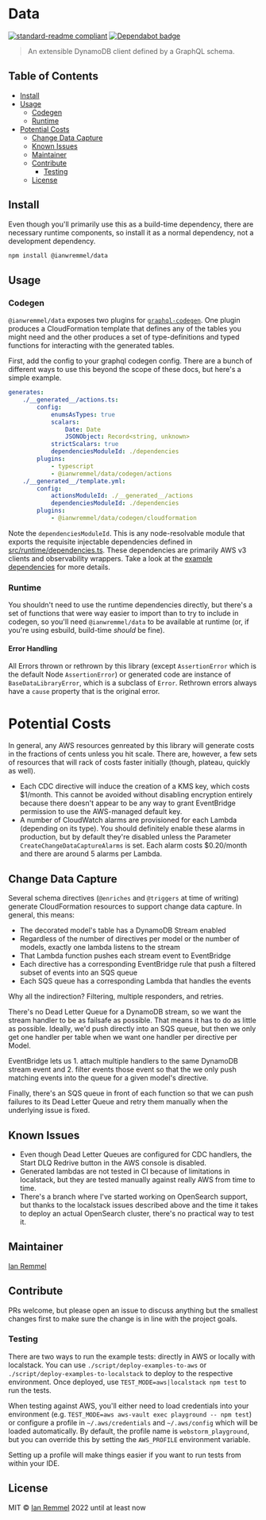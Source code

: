 # Data

[![standard-readme compliant](https://img.shields.io/badge/readme%20style-standard-brightgreen.svg?style=flat-square)](https://github.com/RichardLitt/standard-readme)
[![Dependabot badge](https://img.shields.io/badge/Dependabot-active-brightgreen.svg)](https://dependabot.com/)

> An extensible DynamoDB client defined by a GraphQL schema.

## Table of Contents

<!-- toc -->

-   [Install](#install)
-   [Usage](#usage)
    -   [Codegen](#codegen)
    -   [Runtime](#runtime)
-   [Potential Costs](#potential-costs)
    -   [Change Data Capture](#change-data-capture)
    -   [Known Issues](#known-issues)
    -   [Maintainer](#maintainer)
    -   [Contribute](#contribute)
        -   [Testing](#testing)
    -   [License](#license)

<!-- tocstop -->

## Install

Even though you'll primarily use this as a build-time dependency, there are
necessary runtime components, so install it as a normal dependency, not a
development dependency.

```bash
npm install @ianwremmel/data
```

## Usage

### Codegen

`@ianwremmel/data` exposes two plugins for
[`graphql-codegen`](https://the-guild.dev/graphql/codegen). One plugin produces
a CloudFormation template that defines any of the tables you might need and the
other produces a set of type-definitions and typed functions for interacting
with the generated tables.

First, add the config to your graphql codegen config. There are a bunch of
different ways to use this beyond the scope of these docs, but here's a simple
example.

```yml
generates:
    ./__generated__/actions.ts:
        config:
            enumsAsTypes: true
            scalars:
                Date: Date
                JSONObject: Record<string, unknown>
            strictScalars: true
            dependenciesModuleId: ./dependencies
        plugins:
            - typescript
            - @ianwremmel/data/codegen/actions
    ./__generated__/template.yml:
        config:
            actionsModuleId: ./__generated__/actions
            dependenciesModuleId: ./dependencies
        plugins:
            - @ianwremmel/data/codegen/cloudformation
```

Note the `dependenciesModuleId`. This is any node-resolvable module that exports
the requisite injectable dependencies defined in
[src/runtime/dependencies.ts](src/runtime/dependencies.ts). These dependencies
are primarily AWS v3 clients and observability wrappers. Take a look at the
[example dependencies](examples/dependencies.ts) for more details.

### Runtime

You shouldn't need to use the runtime dependencies directly, but there's a set
of functions that were way easier to import than to try to include in codegen,
so you'll need `@ianwremmel/data` to be available at runtime (or, if you're
using esbuild, build-time _should_ be fine).

#### Error Handling

All Errors thrown or rethrown by this library (except `AssertionError` which is
the default Node `AssertionError`) or generated code are instance of
`BaseDataLibraryError`, which is a subclass of `Error`. Rethrown errors always
have a `cause` property that is the original error.

# Potential Costs

In general, any AWS resources genreated by this library will generate costs in
the fractions of cents unless you hit scale. There are, however, a few sets of
resources that will rack of costs faster initially (though, plateau, quickly as
well).

-   Each CDC directive will induce the creation of a KMS key, which costs
    $1/month. This cannot be avoided without disabling encryption entirely
    because there doesn't appear to be any way to grant EventBridge permission
    to use the AWS-managed default key.
-   A number of CloudWatch alarms are provisioned for each Lambda (depending on
    its type). You should definitely enable these alarms in production, but by
    default they're disabled unless the Parameter
    `CreateChangeDataCaptureAlarms` is set. Each alarm costs $0.20/month and
    there are around 5 alarms per Lambda.

## Change Data Capture

Several schema directives (`@enriches` and `@triggers` at time of writing)
generate CloudFormation resources to support change data capture. In general,
this means:

-   The decorated model's table has a DynamoDB Stream enabled
-   Regardless of the number of directives per model or the number of models,
    exactly one lambda listens to the stream
-   That Lambda function pushes each stream event to EventBridge
-   Each directive has a corresponding EventBridge rule that push a filtered
    subset of events into an SQS queue
-   Each SQS queue has a corresponding Lambda that handles the events

Why all the indirection? Filtering, multiple responders, and retries.

There's no Dead Letter Queue for a DynamoDB stream, so we want the stream
handler to be as failsafe as possible. That means it has to do as little as
possible. Ideally, we'd push directly into an SQS queue, but then we only get
one handler per table when we want one handler per directive per Model.

EventBridge lets us 1. attach multiple handlers to the same DynamoDB stream
event and 2. filter events those event so that the we only push matching events
into the queue for a given model's directive.

Finally, there's an SQS queue in front of each function so that we can push
failures to its Dead Letter Queue and retry them manually when the underlying
issue is fixed.

## Known Issues

-   Even though Dead Letter Queues are configured for CDC handlers, the Start
    DLQ Redrive button in the AWS console is disabled.
-   Generated lambdas are not tested in CI because of limitations in localstack,
    but they are tested manually against really AWS from time to time.
-   There's a branch where I've started working on OpenSearch support, but
    thanks to the localstack issues described above and the time it takes to
    deploy an actual OpenSearch cluster, there's no practical way to test it.

## Maintainer

[Ian Remmel](https://github.com/ianwremmel)

## Contribute

PRs welcome, but please open an issue to discuss anything but the smallest
changes first to make sure the change is in line with the project goals.

### Testing

There are two ways to run the example tests: directly in AWS or locally with
localstack. You can use `./script/deploy-examples-to-aws` or
`./script/deploy-examples-to-localstack` to deploy to the respective
environment. Once deployed, use `TEST_MODE=aws|localstack npm test` to run the
tests.

When testing against AWS, you'll either need to load credentials into your
environment (e.g. `TEST_MODE=aws aws-vault exec playground -- npm test`) or
configure a profile in `~/.aws/credentials` and `~/.aws/config` which will be
loaded automatically. By default, the profile name is `webstorm_playground`, but
you can override this by setting the `AWS_PROFILE` environment variable.

Setting up a profile will make things easier if you want to run tests from
within your IDE.

## License

MIT &copy; [Ian Remmel](https://github.com/ianwremmel) 2022 until at least now
